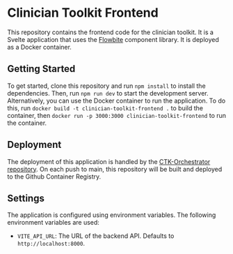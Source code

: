 # Clinician Toolkit Frontend

This repository contains the frontend code for the clinician toolkit. It is a Svelte application that uses the [Flowbite](https://flowbite-svelte.com/) component library. It is deployed as a Docker container.

## Getting Started

To get started, clone this repository and run `npm install` to install the dependencies. Then, run `npm run dev` to start the development server. Alternatively, you can use the Docker container to run the application. To do this, run `docker build -t clinician-toolkit-frontend .` to build the container, then `docker run -p 3000:3000 clinician-toolkit-frontend` to run the container.

## Deployment

The deployment of this application is handled by the [CTK-Orchestrator repository](https://github.com/cmi-dair/ctk-orchestrator). On each push to main, this repository will be built and deployed to the Github Container Registry.

## Settings

The application is configured using environment variables. The following environment variables are used:

- `VITE_API_URL`: The URL of the backend API. Defaults to `http://localhost:8000`.
